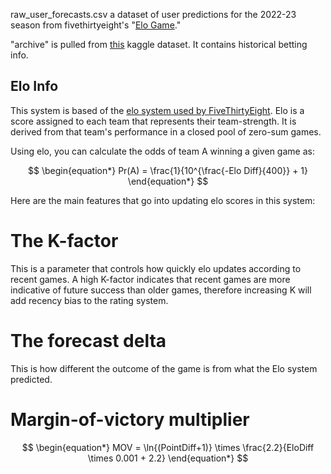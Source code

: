 raw_user_forecasts.csv a dataset of user predictions for the 2022-23 season from fivethirtyeight's "[Elo Game](https://github.com/fivethirtyeight/nfl-elo-game)." 

"archive" is pulled from [this](https://www.kaggle.com/datasets/tobycrabtree/nfl-scores-and-betting-data) kaggle dataset. It contains historical betting info.


## Elo Info

This system is based of the [elo system used by FiveThirtyEight](https://fivethirtyeight.com/methodology/how-our-nfl-predictions-work/). Elo is a score assigned to each team that represents their team-strength. It is derived from that team's performance in a closed pool of zero-sum games. 

Using elo, you can calculate the odds of team A winning a given game as:

$$
\begin{equation*}
Pr(A) = \frac{1}{10^{\frac{-Elo Diff}{400}} + 1}
\end{equation*}
$$

Here are the main features that go into updating elo scores in this system:

# The K-factor

This is a parameter that controls how quickly elo updates according to recent games. A high K-factor indicates that recent games are more indicative of future success than older games, therefore increasing K will add recency bias to the rating system.

# The forecast delta 

This is how different the outcome of the game is from what the Elo system predicted.

# Margin-of-victory multiplier

$$
\begin{equation*}
MOV = \ln{(PointDiff+1)} \times \frac{2.2}{EloDiff \times 0.001 + 2.2}
\end{equation*}
$$

